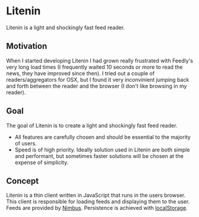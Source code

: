 # Litenin

Litenin is a light and shockingly fast feed reader.

## Motivation

When I started developing Litenin I had grown really frustrated with Feedly's very long load times (I frequently waited 10 seconds or more to read the news, they have improved since then). I tried out a couple of readers/aggregators for OSX, but I found it very inconvinient jumping back and forth between the reader and the browser (I don't like browsing in my reader).

## Goal

The goal of Litenin is to create a light and shockingly fast feed reader.

- All features are carefully chosen and should be essential to the majority of users.
- Speed is of high priority. Ideally solution used in Litenin are both simple and performant, but sometimes faster solutions will be chosen at the expense of simplicity.

## Concept

Litenin is a thin client written in JavaScript that runs in the users browser. This client is responsible for loading feeds and displaying them to the user. Feeds are provided by [Nimbus](https://github.com/bearfrieze/nimbus). Persistence is achieved with [localStorage](http://diveintohtml5.info/storage.html).
